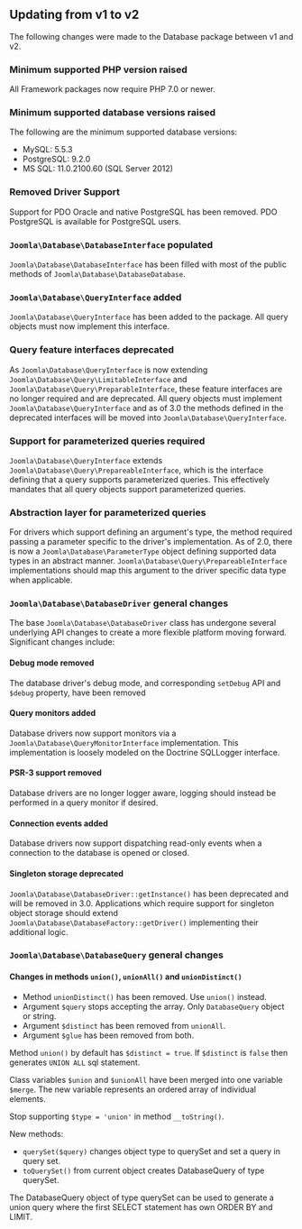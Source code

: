 ## Updating from v1 to v2

The following changes were made to the Database package between v1 and v2.

### Minimum supported PHP version raised

All Framework packages now require PHP 7.0 or newer.

### Minimum supported database versions raised

The following are the minimum supported database versions:

- MySQL: 5.5.3
- PostgreSQL: 9.2.0
- MS SQL: 11.0.2100.60 (SQL Server 2012)

### Removed Driver Support

Support for PDO Oracle and native PostgreSQL has been removed.  PDO PostgreSQL is available for PostgreSQL users.

### `Joomla\Database\DatabaseInterface` populated

`Joomla\Database\DatabaseInterface` has been filled with most of the public methods of `Joomla\Database\DatabaseDatabase`.

### `Joomla\Database\QueryInterface` added

`Joomla\Database\QueryInterface` has been added to the package. All query objects must now implement this interface.

### Query feature interfaces deprecated

As `Joomla\Database\QueryInterface` is now extending `Joomla\Database\Query\LimitableInterface` and `Joomla\Database\Query\PreparableInterface`, these
feature interfaces are no longer required and are deprecated. All query objects must implement `Joomla\Database\QueryInterface` and as of 3.0 the
methods defined in the deprecated interfaces will be moved into `Joomla\Database\QueryInterface`.

### Support for parameterized queries required

`Joomla\Database\QueryInterface` extends `Joomla\Database\Query\PrepareableInterface`, which is the interface defining that
a query supports parameterized queries. This effectively mandates that all query objects support parameterized queries.

### Abstraction layer for parameterized queries

For drivers which support defining an argument's type, the method required passing a parameter specific to the driver's implementation.
As of 2.0, there is now a `Joomla\Database\ParameterType` object defining supported data types in an abstract manner.
`Joomla\Database\Query\PrepareableInterface` implementations should map this argument to the driver specific data type when applicable.

### `Joomla\Database\DatabaseDriver` general changes

The base `Joomla\Database\DatabaseDriver` class has undergone several underlying API changes to create a more flexible platform moving forward.
Significant changes include:

#### Debug mode removed

The database driver's debug mode, and corresponding `setDebug` API and `$debug` property, have been removed

#### Query monitors added

Database drivers now support monitors via a `Joomla\Database\QueryMonitorInterface` implementation. This implementation is loosely modeled on the
Doctrine SQLLogger interface.

#### PSR-3 support removed

Database drivers are no longer logger aware, logging should instead be performed in a query monitor if desired.

#### Connection events added

Database drivers now support dispatching read-only events when a connection to the database is opened or closed.

#### Singleton storage deprecated

`Joomla\Database\DatabaseDriver::getInstance()` has been deprecated and will be removed in 3.0. Applications which require support for singleton object
storage should extend `Joomla\Database\DatabaseFactory::getDriver()` implementing their additional logic.

### `Joomla\Database\DatabaseQuery` general changes

#### Changes in methods `union()`, `unionAll()` and `unionDistinct()`

- Method `unionDistinct()` has been removed. Use `union()` instead.
- Argument `$query` stops accepting the array. Only `DatabaseQuery` object or string.
- Argument `$distinct` has been removed from `unionAll`.
- Argument `$glue` has been removed from both.

Method `union()` by default has `$distinct = true`.
If `$distinct` is `false` then generates `UNION ALL` sql statement.

Class variables `$union` and `$unionAll` have been merged into one variable `$merge`.
The new variable represents an ordered array of individual elements.

Stop supporting `$type = 'union'` in method `__toString()`.

New methods:
- `querySet($query)` changes object type to querySet and set a query in query set.
- `toQuerySet()` from current object creates DatabaseQuery of type querySet.

The DatabaseQuery object of type querySet can be used to generate a union query
where the first SELECT statement has own ORDER BY and LIMIT.
